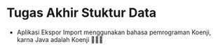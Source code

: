 # Tugas Akhir Stuktur Data
* Aplikasi Ekspor Import menggunakan bahasa pemrograman Koenji, karna Java adalah Koenji 🗿🗿🗿
